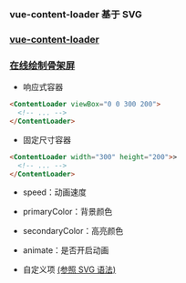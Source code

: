<!--
 * @Date: 2022-08-17
 * @Author: 马晓川 maxc@dustess.com
 * @LastEditors: 马晓川 maxc@dustess.com
 * @LastEditTime: 2022-08-17
 * @Description: 
-->
### vue-content-loader 基于 SVG

### [vue-content-loader](https://github.com/egoist/vue-content-loader)

### [在线绘制骨架屏](https://skeletonreact.com/?from=madewith.cn)

* 响应式容器
```html
<ContentLoader viewBox="0 0 300 200">
  <!-- ... -->
</ContentLoader>
```

* 固定尺寸容器
```html
<ContentLoader width="300" height="200">>
  <!-- ... -->
</ContentLoader>
```

* speed：动画速度
* primaryColor：背景颜色
* secondaryColor：高亮颜色
* animate：是否开启动画

* 自定义项 [(参照 SVG 语法)](https://www.w3school.com.cn/svg/svg_rect.asp)